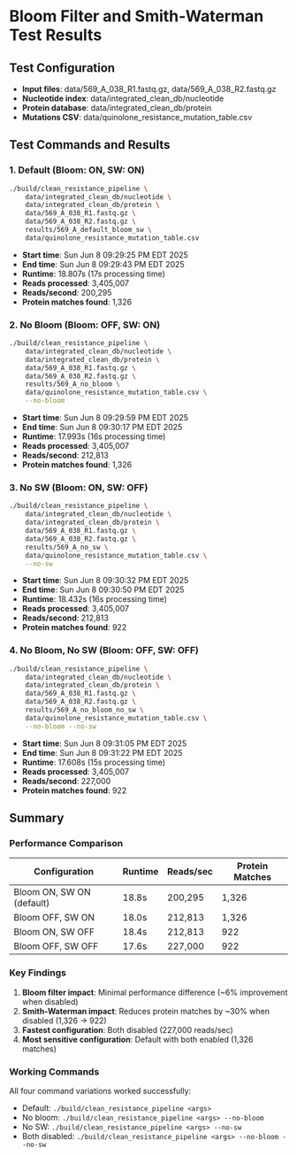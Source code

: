 # Bloom Filter and Smith-Waterman Test Results

## Test Configuration
- **Input files**: data/569_A_038_R1.fastq.gz, data/569_A_038_R2.fastq.gz
- **Nucleotide index**: data/integrated_clean_db/nucleotide
- **Protein database**: data/integrated_clean_db/protein
- **Mutations CSV**: data/quinolone_resistance_mutation_table.csv

## Test Commands and Results

### 1. Default (Bloom: ON, SW: ON)
```bash
./build/clean_resistance_pipeline \
    data/integrated_clean_db/nucleotide \
    data/integrated_clean_db/protein \
    data/569_A_038_R1.fastq.gz \
    data/569_A_038_R2.fastq.gz \
    results/569_A_default_bloom_sw \
    data/quinolone_resistance_mutation_table.csv
```
- **Start time**: Sun Jun  8 09:29:25 PM EDT 2025
- **End time**: Sun Jun  8 09:29:43 PM EDT 2025
- **Runtime**: 18.807s (17s processing time)
- **Reads processed**: 3,405,007
- **Reads/second**: 200,295
- **Protein matches found**: 1,326

### 2. No Bloom (Bloom: OFF, SW: ON)
```bash
./build/clean_resistance_pipeline \
    data/integrated_clean_db/nucleotide \
    data/integrated_clean_db/protein \
    data/569_A_038_R1.fastq.gz \
    data/569_A_038_R2.fastq.gz \
    results/569_A_no_bloom \
    data/quinolone_resistance_mutation_table.csv \
    --no-bloom
```
- **Start time**: Sun Jun  8 09:29:59 PM EDT 2025
- **End time**: Sun Jun  8 09:30:17 PM EDT 2025
- **Runtime**: 17.993s (16s processing time)
- **Reads processed**: 3,405,007
- **Reads/second**: 212,813
- **Protein matches found**: 1,326

### 3. No SW (Bloom: ON, SW: OFF)
```bash
./build/clean_resistance_pipeline \
    data/integrated_clean_db/nucleotide \
    data/integrated_clean_db/protein \
    data/569_A_038_R1.fastq.gz \
    data/569_A_038_R2.fastq.gz \
    results/569_A_no_sw \
    data/quinolone_resistance_mutation_table.csv \
    --no-sw
```
- **Start time**: Sun Jun  8 09:30:32 PM EDT 2025
- **End time**: Sun Jun  8 09:30:50 PM EDT 2025
- **Runtime**: 18.432s (16s processing time)
- **Reads processed**: 3,405,007
- **Reads/second**: 212,813
- **Protein matches found**: 922

### 4. No Bloom, No SW (Bloom: OFF, SW: OFF)
```bash
./build/clean_resistance_pipeline \
    data/integrated_clean_db/nucleotide \
    data/integrated_clean_db/protein \
    data/569_A_038_R1.fastq.gz \
    data/569_A_038_R2.fastq.gz \
    results/569_A_no_bloom_no_sw \
    data/quinolone_resistance_mutation_table.csv \
    --no-bloom --no-sw
```
- **Start time**: Sun Jun  8 09:31:05 PM EDT 2025
- **End time**: Sun Jun  8 09:31:22 PM EDT 2025
- **Runtime**: 17.608s (15s processing time)
- **Reads processed**: 3,405,007
- **Reads/second**: 227,000
- **Protein matches found**: 922

## Summary

### Performance Comparison
| Configuration | Runtime | Reads/sec | Protein Matches |
|--------------|---------|-----------|----------------|
| Bloom ON, SW ON (default) | 18.8s | 200,295 | 1,326 |
| Bloom OFF, SW ON | 18.0s | 212,813 | 1,326 |
| Bloom ON, SW OFF | 18.4s | 212,813 | 922 |
| Bloom OFF, SW OFF | 17.6s | 227,000 | 922 |

### Key Findings
1. **Bloom filter impact**: Minimal performance difference (~6% improvement when disabled)
2. **Smith-Waterman impact**: Reduces protein matches by ~30% when disabled (1,326 → 922)
3. **Fastest configuration**: Both disabled (227,000 reads/sec)
4. **Most sensitive configuration**: Default with both enabled (1,326 matches)

### Working Commands
All four command variations worked successfully:
- Default: `./build/clean_resistance_pipeline <args>`
- No bloom: `./build/clean_resistance_pipeline <args> --no-bloom`
- No SW: `./build/clean_resistance_pipeline <args> --no-sw`
- Both disabled: `./build/clean_resistance_pipeline <args> --no-bloom --no-sw`